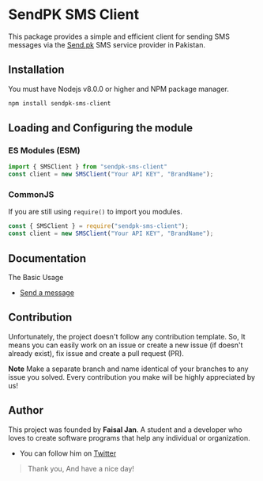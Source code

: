 # SendPK SMS Client
This package provides a simple and efficient client for sending SMS messages via the [Send.pk](https://sendpk.com/) SMS service provider in Pakistan.

## Installation
You must have Nodejs v8.0.0 or higher and NPM package manager.
```sh
npm install sendpk-sms-client
```

## Loading and Configuring the module
### ES Modules (ESM)

```js
import { SMSClient } from "sendpk-sms-client"
const client = new SMSClient("Your API KEY", "BrandName");
```
### CommonJS
If you are still using `require()` to import you modules.

```js
const { SMSClient } = require("sendpk-sms-client");
const client = new SMSClient("Your API KEY", "BrandName");
```

## Documentation
The Basic Usage
* [Send a message](https://github.com/FaisaljanBaloch/sendpk-sms-client/blob/main/docs/basic_usage.md#send-a-message)

## Contribution
Unfortunately, the project doesn't follow any contribution template. So, It means you can easily work on an issue or create a new issue (if doesn't already exist), fix issue and create a pull request (PR).

**Note**
Make a separate branch and name identical of your branches to any issue you solved. Every contribution you make will be highly appreciated by us!

## Author
This project was founded by **Faisal Jan**. A student and a developer who loves to create software programs that help any individual or organization.
* You can follow him on [Twitter](https://twitter.com/justFaisaljan)

> Thank you, And have a nice day!

